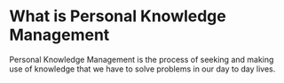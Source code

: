 # What is Personal Knowledge Management
Personal Knowledge Management is the process of seeking and making use of knowledge that we have to solve problems in our day to day lives.

